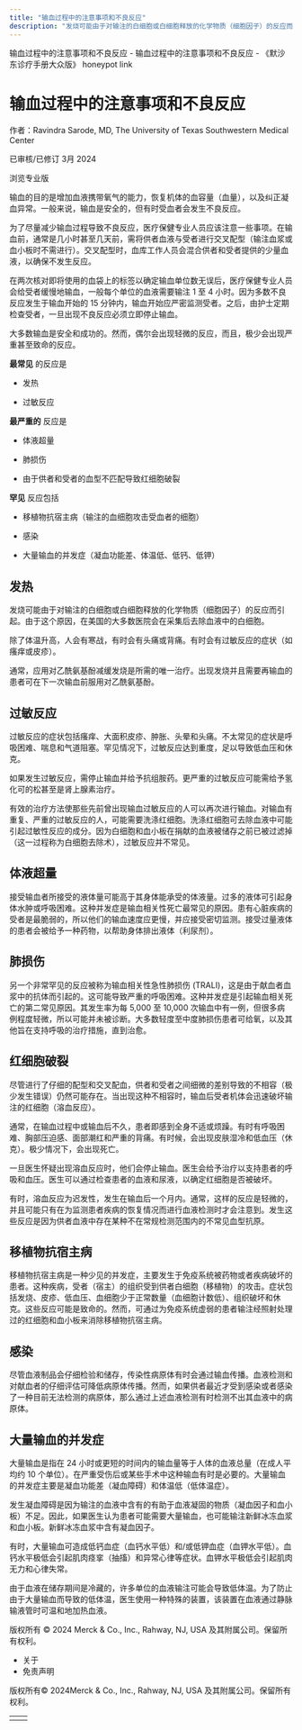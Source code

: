 ```yaml
---
title: "输血过程中的注意事项和不良反应"
description: "发烧可能由于对输注的白细胞或白细胞释放的化学物质（细胞因子）的反应而引起。由于这个原因，在美国的大多数医院会在采集后去除血液中的白细胞。"
---
```


﻿输血过程中的注意事项和不良反应 \- 输血过程中的注意事项和不良反应 \- 《默沙东诊疗手册大众版》 honeypot link

# 输血过程中的注意事项和不良反应

作者：Ravindra Sarode, MD, The University of Texas Southwestern Medical Center

已审核/已修订 3月 2024

浏览专业版

输血的目的是增加血液携带氧气的能力，恢复机体的血容量（血量），以及纠正凝血异常。一般来说，输血是安全的，但有时受血者会发生不良反应。

为了尽量减少输血过程导致不良反应，医疗保健专业人员应该注意一些事项。在输血前，通常是几小时甚至几天前，需将供者血液与受者进行交叉配型（输注血浆或血小板时不需进行）。交叉配型时，血库工作人员会混合供者和受者提供的少量血液，以确保不发生反应。

在两次核对即将使用的血袋上的标签以确定输血单位数无误后，医疗保健专业人员会给受者缓慢地输血，一般每个单位的血液需要输注 1 至 4 小时。因为多数不良反应发生于输血开始的 15 分钟内，输血开始应严密监测受者。之后，由护士定期检查受者，一旦出现不良反应必须立即停止输血。

大多数输血是安全和成功的。然而，偶尔会出现轻微的反应，而且，极少会出现严重甚至致命的反应。

**最常见** 的反应是

- 发热

- 过敏反应


**最严重的** 反应是

- 体液超量

- 肺损伤

- 由于供者和受者的血型不匹配导致红细胞破裂


**罕见** 反应包括

- 移植物抗宿主病（输注的血细胞攻击受血者的细胞）

- 感染

- 大量输血的并发症（凝血功能差、体温低、低钙、低钾）


## 发热

发烧可能由于对输注的白细胞或白细胞释放的化学物质（细胞因子）的反应而引起。由于这个原因，在美国的大多数医院会在采集后去除血液中的白细胞。

除了体温升高，人会有寒战，有时会有头痛或背痛。有时会有过敏反应的症状（如瘙痒或皮疹）。

通常，应用对乙酰氨基酚减缓发烧是所需的唯一治疗。出现发烧并且需要再输血的患者可在下一次输血前服用对乙酰氨基酚。

## 过敏反应

过敏反应的症状包括瘙痒、大面积皮疹、肿胀、头晕和头痛。不太常见的症状是呼吸困难、喘息和气道阻塞。罕见情况下，过敏反应达到重度，足以导致低血压和休克。

如果发生过敏反应，需停止输血并给予抗组胺药。更严重的过敏反应可能需给予氢化可的松甚至是肾上腺素治疗。

有效的治疗方法使那些先前曾出现输血过敏反应的人可以再次进行输血。对输血有重复、严重的过敏反应的人，可能需要洗涤红细胞。洗涤红细胞可去除血液中可能引起过敏性反应的成分。因为白细胞和血小板在捐献的血液被储存之前已被过滤掉（这一过程称为白细胞去除术），过敏反应并不常见。

## 体液超量

接受输血者所接受的液体量可能高于其身体能承受的体液量。过多的液体可引起身体水肿或呼吸困难。这种并发症是输血相关性死亡最常见的原因。患有心脏疾病的受者是最脆弱的，所以他们的输血速度应更慢，并应接受密切监测。接受过量液体的患者会被给予一种药物，以帮助身体排出液体（利尿剂）。

## 肺损伤

另一个非常罕见的反应被称为输血相关性急性肺损伤 (TRALI)，这是由于献血者血浆中的抗体而引起的。这可能导致严重的呼吸困难。这种并发症是引起输血相关死亡的第二常见原因。其发生率为每 5,000 至 10,000 次输血中有一例，但很多病例程度轻微，所以可能并未被诊断。大多数轻度至中度肺损伤患者可给氧，以及其他旨在支持呼吸的治疗措施，直到治愈。

## 红细胞破裂

尽管进行了仔细的配型和交叉配血，供者和受者之间细微的差别导致的不相容（极少发生错误）仍然可能存在。当出现这种不相容时，输血后受者机体会迅速破坏输注的红细胞（溶血反应）。

通常，在输血过程中或输血后不久，患者即感到全身不适或烦躁。有时有呼吸困难、胸部压迫感、面部潮红和严重的背痛。有时候，会出现皮肤湿冷和低血压（休克）。极少情况下，会出现死亡。

一旦医生怀疑出现溶血反应时，他们会停止输血。医生会给予治疗以支持患者的呼吸和血压。医生可以通过检查患者的血液和尿液，以确定红细胞是否被破坏。

有时，溶血反应为迟发性，发生在输血后一个月内。通常，这样的反应是轻微的，并且可能只有在为监测患者疾病的恢复情况而进行血液检测时才会注意到。发生这些反应是因为供者血液中存在某种不在常规检测范围内的不常见血型抗原。

## 移植物抗宿主病

移植物抗宿主病是一种少见的并发症，主要发生于免疫系统被药物或者疾病破坏的患者。这种疾病，受者（宿主）的组织受到供者白细胞（移植物）的攻击。症状包括发烧、皮疹、低血压、血细胞少于正常数量（血细胞计数低）、组织破坏和休克。这些反应可能是致命的。然而，可通过为免疫系统虚弱的患者输注经照射处理过的红细胞和血小板来消除移植物抗宿主病。

## 感染

尽管血液制品会仔细检验和储存，传染性病原体有时会通过输血传播。血液检测和对献血者的仔细评估可降低病原体传播。然而，如果供者最近才受到感染或者感染了一种目前无法检测的病原体，那么通过上述血液检测有时检测不出其血液中的病原体。

## 大量输血的并发症

大量输血是指在 24 小时或更短的时间内的输血量等于人体的血液总量（在成人平均约 10 个单位）。在严重受伤后或某些手术中这种输血有时是必要的。大量输血的并发症主要是凝血功能差（凝血障碍）和体温低（低体温症）。

发生凝血障碍是因为输注的血液中含有的有助于血液凝固的物质（凝血因子和血小板）不足。因此，如果医生认为患者可能需要大量输血，也可能输注新鲜冰冻血浆和血小板。新鲜冰冻血浆中含有凝血因子。

有时，大量输血可造成低钙血症（血钙水平低）和/或低钾血症（血钾水平低）。血钙水平极低会引起肌肉痉挛（抽搐）和异常心律等症状。血钾水平极低会引起肌肉无力和心律失常。

由于血液在储存期间是冷藏的，许多单位的血液输注可能会导致低体温。为了防止由于大量输血而导致的低体温，医生使用一种特殊的装置，该装置在血液通过静脉输液管时可温和地加热血液。



版权所有 © 2024
Merck & Co., Inc., Rahway, NJ, USA 及其附属公司。保留所有权利。

- 关于
- 免责声明

版权所有© 2024Merck & Co., Inc., Rahway, NJ, USA 及其附属公司。保留所有权利。

|     |     |
| --- | --- |
|  |  |
